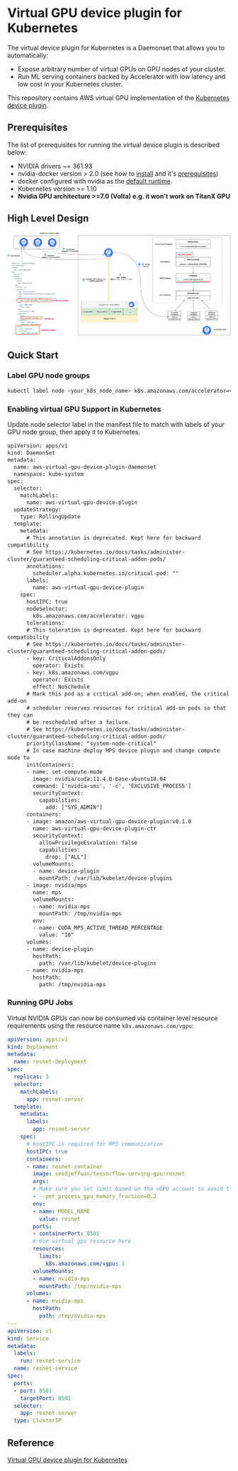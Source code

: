 # Virtual GPU device plugin for Kubernetes

The virtual device plugin for Kubernetes is a Daemonset that allows you to automatically:
- Expose arbitrary number of virtual GPUs on GPU nodes of your cluster.
- Run ML serving containers backed by Accelerator with low latency and low cost in your Kubernetes cluster.

This repository contains AWS virtual GPU implementation of the [Kubernetes device plugin](https://github.com/kubernetes/community/blob/master/contributors/design-proposals/resource-management/device-plugin.md).

## Prerequisites

The list of prerequisites for running the virtual device plugin is described below:
* NVIDIA drivers ~= 361.93
* nvidia-docker version > 2.0 (see how to [install](https://github.com/NVIDIA/nvidia-docker) and it's [prerequisites](https://github.com/nvidia/nvidia-docker/wiki/Installation-\(version-2.0\)#prerequisites))
* docker configured with nvidia as the [default runtime](https://github.com/NVIDIA/nvidia-docker/wiki/Advanced-topics#default-runtime).
* Kubernetes version >= 1.10
* **Nvidia GPU architecture >=7.0 (Volta) e.g. it won't work on TitanX GPU**
## High Level Design
![device-plugin](./imgs/device-plugin.png)

## Quick Start

### Label GPU node groups

```bash
kubectl label node <your_k8s_node_name> k8s.amazonaws.com/accelerator=vgpu
```

### Enabling virtual GPU Support in Kubernetes

Update node selector label in the manifest file to match with labels of your GPU node group, then apply it to Kubernetes.

```shell
apiVersion: apps/v1
kind: DaemonSet
metadata:
  name: aws-virtual-gpu-device-plugin-daemonset
  namespace: kube-system
spec:
  selector:
    matchLabels:
      name: aws-virtual-gpu-device-plugin
  updateStrategy:
    type: RollingUpdate
  template:
    metadata:
      # This annotation is deprecated. Kept here for backward compatibility
      # See https://kubernetes.io/docs/tasks/administer-cluster/guaranteed-scheduling-critical-addon-pods/
      annotations:
        scheduler.alpha.kubernetes.io/critical-pod: ""
      labels:
        name: aws-virtual-gpu-device-plugin
    spec:
      hostIPC: true
      nodeSelector:
        k8s.amazonaws.com/accelerator: vgpu
      tolerations:
      # This toleration is deprecated. Kept here for backward compatibility
      # See https://kubernetes.io/docs/tasks/administer-cluster/guaranteed-scheduling-critical-addon-pods/
      - key: CriticalAddonsOnly
        operator: Exists
      - key: k8s.amazonaws.com/vgpu
        operator: Exists
        effect: NoSchedule
      # Mark this pod as a critical add-on; when enabled, the critical add-on
      # scheduler reserves resources for critical add-on pods so that they can
      # be rescheduled after a failure.
      # See https://kubernetes.io/docs/tasks/administer-cluster/guaranteed-scheduling-critical-addon-pods/
      priorityClassName: "system-node-critical"
      # In case machine deploy MPS device plugin and change compute mode to
      initContainers:
      - name: set-compute-mode
        image: nvidia/cuda:11.4.0-base-ubuntu18.04
        command: ['nvidia-smi', '-c', 'EXCLUSIVE_PROCESS']
        securityContext:
          capabilities:
            add: ["SYS_ADMIN"]
      containers:
      - image: amazon/aws-virtual-gpu-device-plugin:v0.1.0
        name: aws-virtual-gpu-device-plugin-ctr
        securityContext:
          allowPrivilegeEscalation: false
          capabilities:
            drop: ["ALL"]
        volumeMounts:
        - name: device-plugin
          mountPath: /var/lib/kubelet/device-plugins
      - image: nvidia/mps
        name: mps
        volumeMounts:
        - name: nvidia-mps
          mountPath: /tmp/nvidia-mps
        env:
        - name: CUDA_MPS_ACTIVE_THREAD_PERCENTAGE
          value: "10"
      volumes:
      - name: device-plugin
        hostPath:
          path: /var/lib/kubelet/device-plugins
      - name: nvidia-mps
        hostPath:
          path: /tmp/nvidia-mps
```

### Running GPU Jobs

Virtual NVIDIA GPUs can now be consumed via container level resource requirements using the resource name `k8s.amazonaws.com/vgpu`:

```yaml
apiVersion: apps/v1
kind: Deployment
metadata:
  name: resnet-deployment
spec:
  replicas: 3
  selector:
    matchLabels:
      app: resnet-server
  template:
    metadata:
      labels:
        app: resnet-server
    spec:
      # hostIPC is required for MPS communication
      hostIPC: true
      containers:
      - name: resnet-container
        image: seedjeffwan/tensorflow-serving-gpu:resnet
        args:
        # Make sure you set limit based on the vGPU account to avoid tf-serving process occupy all the gpu memory
        - --per_process_gpu_memory_fraction=0.2
        env:
        - name: MODEL_NAME
          value: resnet
        ports:
        - containerPort: 8501
        # Use virtual gpu resource here
        resources:
          limits:
            k8s.amazonaws.com/vgpu: 1
        volumeMounts:
        - name: nvidia-mps
          mountPath: /tmp/nvidia-mps
      volumes:
      - name: nvidia-mps
        hostPath:
          path: /tmp/nvidia-mps
---
apiVersion: v1
kind: Service
metadata:
  labels:
    run: resnet-service
  name: resnet-service
spec:
  ports:
  - port: 8501
    targetPort: 8501
  selector:
    app: resnet-server
  type: ClusterIP
```

## Reference
[Virtual GPU device plugin for Kubernetes](https://github.com/awslabs/aws-virtual-gpu-device-plugin)
